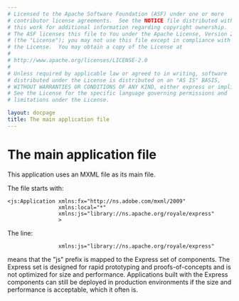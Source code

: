 ```yaml
---
# Licensed to the Apache Software Foundation (ASF) under one or more
# contributor license agreements.  See the NOTICE file distributed with
# this work for additional information regarding copyright ownership.
# The ASF licenses this file to You under the Apache License, Version 2.0
# (the "License"); you may not use this file except in compliance with
# the License.  You may obtain a copy of the License at
# 
# http://www.apache.org/licenses/LICENSE-2.0
# 
# Unless required by applicable law or agreed to in writing, software
# distributed under the License is distributed on an "AS IS" BASIS,
# WITHOUT WARRANTIES OR CONDITIONS OF ANY KIND, either express or implied.
# See the License for the specific language governing permissions and
# limitations under the License.

layout: docpage
title: The main application file
---
```


# The main application file

This application uses an MXML file as its main file.

The file starts with:

```
<js:Application xmlns:fx="http://ns.adobe.com/mxml/2009"
                xmlns:local="*"
                xmlns:js="library://ns.apache.org/royale/express" 
                >
```

The line:

```
                xmlns:js="library://ns.apache.org/royale/express" 
```

means that the "js" prefix is mapped to the Express set of components.  The Express set is designed for rapid prototyping and proofs-of-concepts and is not optimized for size and performance.  Applications built with the Express components can still be deployed in production environments if the size and performance is acceptable, which it often is.

